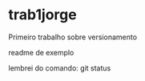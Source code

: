 # trab1jorge
Primeiro trabalho sobre versionamento 


readme de exemplo

lembrei do comando: git status


